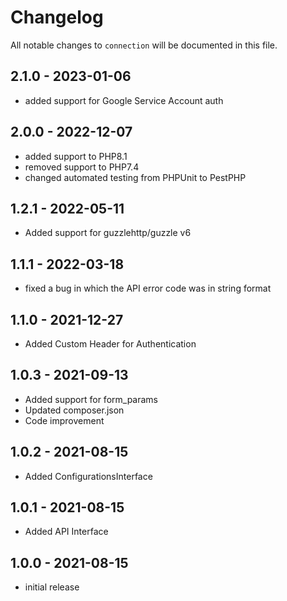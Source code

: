 # Changelog

All notable changes to `connection` will be documented in this file.

## 2.1.0 - 2023-01-06

- added support for Google Service Account auth

## 2.0.0 - 2022-12-07

- added support to PHP8.1
- removed support to PHP7.4
- changed automated testing from PHPUnit to PestPHP

## 1.2.1 - 2022-05-11

- Added support for guzzlehttp/guzzle v6

## 1.1.1 - 2022-03-18

- fixed a bug in which the API error code was in string format

## 1.1.0 - 2021-12-27

- Added Custom Header for Authentication

## 1.0.3 - 2021-09-13

- Added support for form_params
- Updated composer.json
- Code improvement

## 1.0.2 - 2021-08-15

- Added ConfigurationsInterface

## 1.0.1 - 2021-08-15

- Added API Interface

## 1.0.0 - 2021-08-15

- initial release

